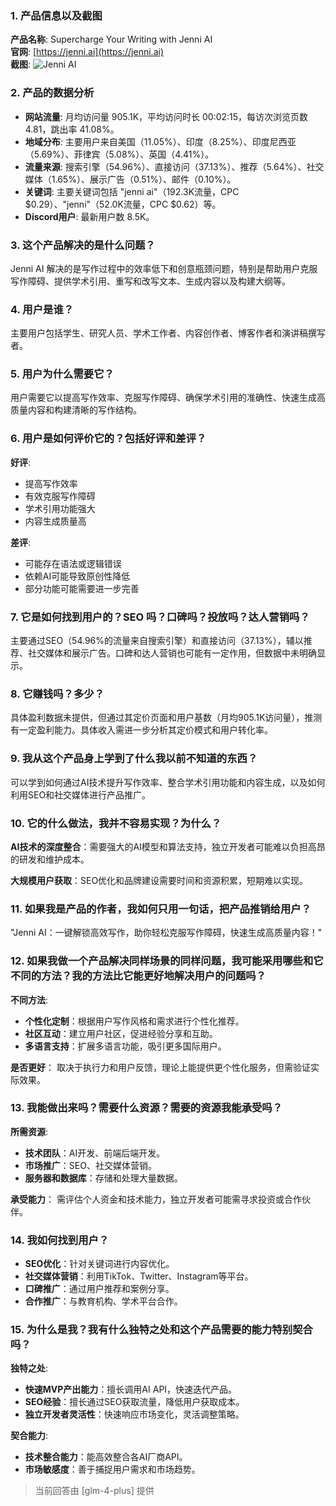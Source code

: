 ### 1. 产品信息以及截图

**产品名称**: Supercharge Your Writing with Jenni AI  
**官网**: [https://jenni.ai](https://jenni.ai)  
**截图**: ![Jenni AI](https://cdn-images.toolify.ai/image/bee1b1da62f7934ef19362889c06f104.jpeg)

### 2. 产品的数据分析

- **网站流量**: 月均访问量 905.1K，平均访问时长 00:02:15，每访次浏览页数 4.81，跳出率 41.08%。
- **地域分布**: 主要用户来自美国（11.05%）、印度（8.25%）、印度尼西亚（5.69%）、菲律宾（5.08%）、英国（4.41%）。
- **流量来源**: 搜索引擎（54.96%）、直接访问（37.13%）、推荐（5.64%）、社交媒体（1.65%）、展示广告（0.51%）、邮件（0.10%）。
- **关键词**: 主要关键词包括 "jenni ai"（192.3K流量，CPC $0.29）、"jenni"（52.0K流量，CPC $0.62）等。
- **Discord用户**: 最新用户数 8.5K。

### 3. 这个产品解决的是什么问题？

Jenni AI 解决的是写作过程中的效率低下和创意瓶颈问题，特别是帮助用户克服写作障碍、提供学术引用、重写和改写文本、生成内容以及构建大纲等。

### 4. 用户是谁？

主要用户包括学生、研究人员、学术工作者、内容创作者、博客作者和演讲稿撰写者。

### 5. 用户为什么需要它？

用户需要它以提高写作效率、克服写作障碍、确保学术引用的准确性、快速生成高质量内容和构建清晰的写作结构。

### 6. 用户是如何评价它的？包括好评和差评？

**好评**:
- 提高写作效率
- 有效克服写作障碍
- 学术引用功能强大
- 内容生成质量高

**差评**:
- 可能存在语法或逻辑错误
- 依赖AI可能导致原创性降低
- 部分功能可能需要进一步完善

### 7. 它是如何找到用户的？SEO 吗？口碑吗？投放吗？达人营销吗？

主要通过SEO（54.96%的流量来自搜索引擎）和直接访问（37.13%），辅以推荐、社交媒体和展示广告。口碑和达人营销也可能有一定作用，但数据中未明确显示。

### 8. 它赚钱吗？多少？

具体盈利数据未提供，但通过其定价页面和用户基数（月均905.1K访问量），推测有一定盈利能力。具体收入需进一步分析其定价模式和用户转化率。

### 9. 我从这个产品身上学到了什么我以前不知道的东西？

可以学到如何通过AI技术提升写作效率、整合学术引用功能和内容生成，以及如何利用SEO和社交媒体进行产品推广。

### 10. 它的什么做法，我并不容易实现？为什么？

**AI技术的深度整合**：需要强大的AI模型和算法支持，独立开发者可能难以负担高昂的研发和维护成本。

**大规模用户获取**：SEO优化和品牌建设需要时间和资源积累，短期难以实现。

### 11. 如果我是产品的作者，我如何只用一句话，把产品推销给用户？

"Jenni AI：一键解锁高效写作，助你轻松克服写作障碍，快速生成高质量内容！"

### 12. 如果我做一个产品解决同样场景的同样问题，我可能采用哪些和它不同的方法？我的方法比它能更好地解决用户的问题吗？

**不同方法**:
- **个性化定制**：根据用户写作风格和需求进行个性化推荐。
- **社区互动**：建立用户社区，促进经验分享和互助。
- **多语言支持**：扩展多语言功能，吸引更多国际用户。

**是否更好**：
取决于执行力和用户反馈，理论上能提供更个性化服务，但需验证实际效果。

### 13. 我能做出来吗？需要什么资源？需要的资源我能承受吗？

**所需资源**:
- **技术团队**：AI开发、前端后端开发。
- **市场推广**：SEO、社交媒体营销。
- **服务器和数据库**：存储和处理大量数据。

**承受能力**：
需评估个人资金和技术能力，独立开发者可能需寻求投资或合作伙伴。

### 14. 我如何找到用户？

- **SEO优化**：针对关键词进行内容优化。
- **社交媒体营销**：利用TikTok、Twitter、Instagram等平台。
- **口碑推广**：通过用户推荐和案例分享。
- **合作推广**：与教育机构、学术平台合作。

### 15. 为什么是我？我有什么独特之处和这个产品需要的能力特别契合吗？

**独特之处**:
- **快速MVP产出能力**：擅长调用AI API，快速迭代产品。
- **SEO经验**：擅长通过SEO获取流量，降低用户获取成本。
- **独立开发者灵活性**：快速响应市场变化，灵活调整策略。

**契合能力**:
- **技术整合能力**：能高效整合各AI厂商API。
- **市场敏感度**：善于捕捉用户需求和市场趋势。

> 当前回答由 [glm-4-plus] 提供